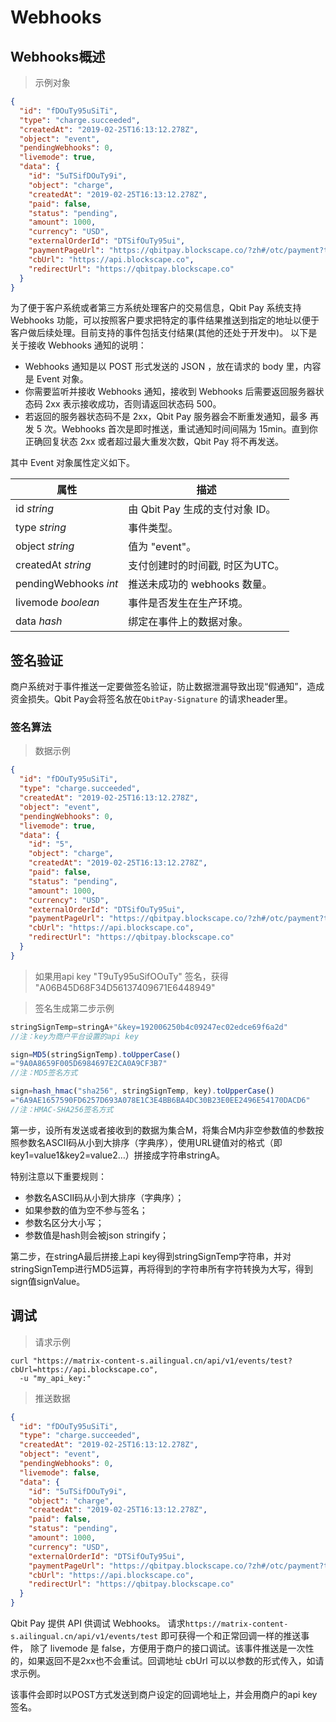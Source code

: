 # Webhooks

## Webhooks概述

> 示例对象

```json
{
  "id": "fDOuTy95uSiTi",
  "type": "charge.succeeded",
  "createdAt": "2019-02-25T16:13:12.278Z",
  "object": "event",
  "pendingWebhooks": 0,
  "livemode": true,
  "data": {
    "id": "5uTSifDOuTy9i",
    "object": "charge",
    "createdAt": "2019-02-25T16:13:12.278Z",
    "paid": false,
    "status": "pending",
    "amount": 1000,
    "currency": "USD",
    "externalOrderId": "DTSifOuTy95ui",
    "paymentPageUrl": "https://qbitpay.blockscape.co/?zh#/otc/payment?tradeId=DTSifOuTy95ifOuTy95",
    "cbUrl": "https://api.blockscape.co",
    "redirectUrl": "https://qbitpay.blockscape.co"
  }
}
```

为了便于客户系统或者第三方系统处理客户的交易信息，Qbit Pay 系统支持 Webhooks 功能，可以按照客户要求把特定的事件结果推送到指定的地址以便于客户做后续处理。目前支持的事件包括支付结果(其他的还处于开发中)。 以下是关于接收 Webhooks 通知的说明：

- Webhooks 通知是以 POST 形式发送的 JSON ，放在请求的 body 里，内容是 Event 对象。
- 你需要监听并接收 Webhooks 通知，接收到 Webhooks 后需要返回服务器状态码 2xx 表示接收成功，否则请返回状态码 500。
- 若返回的服务器状态码不是 2xx，Qbit Pay 服务器会不断重发通知，最多 再发 5 次。Webhooks 首次是即时推送，重试通知时间间隔为 15min。直到你正确回复状态 2xx 或者超过最大重发次数，Qbit Pay 将不再发送。

其中 Event 对象属性定义如下。

属性	    |     描述
--------  | -----------
id *string* | 由 Qbit Pay 生成的支付对象 ID。
type *string* | 事件类型。
object *string* | 值为 "event"。
createdAt *string* | 支付创建时的时间戳, 时区为UTC。
pendingWebhooks *int* | 推送未成功的 webhooks 数量。
livemode *boolean* | 事件是否发生在生产环境。
data *hash* | 绑定在事件上的数据对象。

## 签名验证

商户系统对于事件推送一定要做签名验证，防止数据泄漏导致出现“假通知”，造成资金损失。Qbit Pay会将签名放在`QbitPay-Signature` 的请求header里。

### 签名算法

> 数据示例

```json
{
  "id": "fDOuTy95uSiTi",
  "type": "charge.succeeded",
  "createdAt": "2019-02-25T16:13:12.278Z",
  "object": "event",
  "pendingWebhooks": 0,
  "livemode": true,
  "data": {
    "id": "5",
    "object": "charge",
    "createdAt": "2019-02-25T16:13:12.278Z",
    "paid": false,
    "status": "pending",
    "amount": 1000,
    "currency": "USD",
    "externalOrderId": "DTSifOuTy95ui",
    "paymentPageUrl": "https://qbitpay.blockscape.co/?zh#/otc/payment?tradeId=DTSifOuTy95ifOuTy95",
    "cbUrl": "https://api.blockscape.co",
    "redirectUrl": "https://qbitpay.blockscape.co"
  }
}
```

> 如果用api key "T9uTy95uSifOOuTy" 签名，获得 "A06B45D68F34D56137409671E6448949"

> 签名生成第二步示例

```javascript
stringSignTemp=stringA+"&key=192006250b4c09247ec02edce69f6a2d"
//注：key为商户平台设置的api key

sign=MD5(stringSignTemp).toUpperCase()
="9A0A8659F005D6984697E2CA0A9CF3B7"
//注：MD5签名方式

sign=hash_hmac("sha256", stringSignTemp, key).toUpperCase()
="6A9AE1657590FD6257D693A078E1C3E4BB6BA4DC30B23E0EE2496E54170DACD6"
//注：HMAC-SHA256签名方式
```

第一步，设所有发送或者接收到的数据为集合M，将集合M内非空参数值的参数按照参数名ASCII码从小到大排序（字典序），使用URL键值对的格式（即key1=value1&key2=value2…）拼接成字符串stringA。

特别注意以下重要规则：

- 参数名ASCII码从小到大排序（字典序）；
- 如果参数的值为空不参与签名；
- 参数名区分大小写；
- 参数值是hash则会被json stringify；

第二步，在stringA最后拼接上api key得到stringSignTemp字符串，并对stringSignTemp进行MD5运算，再将得到的字符串所有字符转换为大写，得到sign值signValue。

## 调试

> 请求示例

```shell
curl "https://matrix-content-s.ailingual.cn/api/v1/events/test?cbUrl=https://api.blockscape.co",
  -u "my_api_key:"
```

> 推送数据

```json
{
  "id": "fDOuTy95uSiTi",
  "type": "charge.succeeded",
  "createdAt": "2019-02-25T16:13:12.278Z",
  "object": "event",
  "pendingWebhooks": 0,
  "livemode": false,
  "data": {
    "id": "5uTSifDOuTy9i",
    "object": "charge",
    "createdAt": "2019-02-25T16:13:12.278Z",
    "paid": false,
    "status": "pending",
    "amount": 1000,
    "currency": "USD",
    "externalOrderId": "DTSifOuTy95ui",
    "paymentPageUrl": "https://qbitpay.blockscape.co/?zh#/otc/payment?tradeId=DTSifOuTy95ifOuTy95",
    "cbUrl": "https://api.blockscape.co",
    "redirectUrl": "https://qbitpay.blockscape.co"
  }
}
```

Qbit Pay 提供 API 供调试 Webhooks。 请求`https://matrix-content-s.ailingual.cn/api/v1/events/test` 即可获得一个和正常回调一样的推送事件， 除了 livemode 是 false，方便用于商户的接口调试。该事件推送是一次性的，如果返回不是2xx也不会重试。回调地址 cbUrl 可以以参数的形式传入，如请求示例。

该事件会即时以POST方式发送到商户设定的回调地址上，并会用商户的api key签名。
